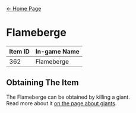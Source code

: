 [← Home Page](../README.md)

# Flameberge
| Item ID | In-game Name |
| ------- | ------------ |
| 362     | Flameberge   |

## Obtaining The Item
The Flameberge can be obtained by killing a giant.  
Read more about it [on the page about giants](../mobs/LilypadGiant.md).

